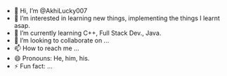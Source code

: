 - 👋 Hi, I’m @AkhiLucky007
- 👀 I’m interested in learning new things, implementing the things I learnt asap.
- 🌱 I’m currently learning C++, Full Stack Dev., Java.
- 💞️ I’m looking to collaborate on ...
- 📫 How to reach me ...
- 😄 Pronouns: He, him, his.
- ⚡ Fun fact: ...

<!---
AkhiLucky007/AkhiLucky007 is a ✨ special ✨ repository because its `README.md` (this file) appears on your GitHub profile.
You can click the Preview link to take a look at your changes.
--->
